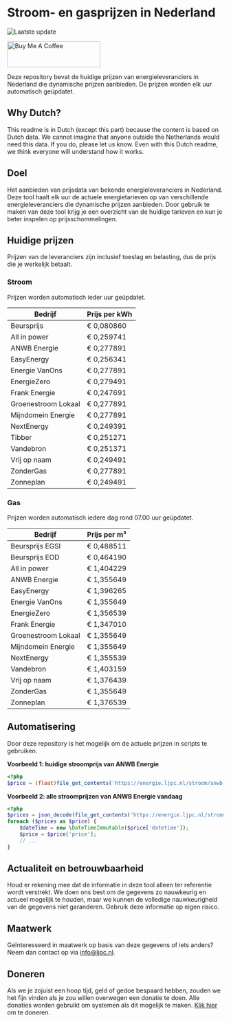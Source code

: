 # Stroom- en gasprijzen in Nederland

![Laatste update](https://img.shields.io/badge/laatste%20update-2024--12--30%2013%3A00%20CET-brightgreen)

<a href="https://www.buymeacoffee.com/Lars-" target="_blank"><img src="https://cdn.buymeacoffee.com/buttons/v2/default-orange.png" alt="Buy Me A Coffee" height="60" style="height: 60px !important;width: 217px !important;" ></a>

Deze repository bevat de huidige prijzen van energieleveranciers in Nederland die dynamische prijzen aanbieden. De prijzen worden elk uur automatisch geüpdatet.

## Why Dutch?

This readme is in Dutch (except this part) because the content is based on Dutch data. We cannot imagine that anyone outside the Netherlands would need this data. If you do, please let us know. Even with this Dutch readme, we think
everyone will understand how it works.

## Doel

Het aanbieden van prijsdata van bekende energieleveranciers in Nederland. Deze tool haalt elk uur de actuele energietarieven op van verschillende energieleveranciers die dynamische prijzen aanbieden. Door gebruik te maken van deze tool
krijg je een overzicht van de huidige tarieven en kun je beter inspelen op prijsschommelingen.

## Huidige prijzen

Prijzen van de leveranciers zijn inclusief toeslag en belasting, dus de prijs die je werkelijk betaalt.

### Stroom

Prijzen worden automatisch ieder uur geüpdatet.

 Bedrijf | Prijs per kWh 
---------|---------------
Beursprijs | € 0,080860
All in power | € 0,259741
ANWB Energie | € 0,277891
EasyEnergy | € 0,256341
Energie VanOns | € 0,277891
EnergieZero | € 0,279491
Frank Energie | € 0,247691
Groenestroom Lokaal | € 0,277891
Mijndomein Energie | € 0,277891
NextEnergy | € 0,249391
Tibber | € 0,251271
Vandebron | € 0,251371
Vrij op naam | € 0,249491
ZonderGas | € 0,277891
Zonneplan | € 0,249491


### Gas

Prijzen worden automatisch iedere dag rond 07.00 uur geüpdatet.

 Bedrijf | Prijs per m³ 
---------|--------------
Beursprijs EGSI | € 0,488511
Beursprijs EOD | € 0,464190
All in power | € 1,404229
ANWB Energie | € 1,355649
EasyEnergy | € 1,396265
Energie VanOns | € 1,355649
EnergieZero | € 1,356539
Frank Energie | € 1,347010
Groenestroom Lokaal | € 1,355649
Mijndomein Energie | € 1,355649
NextEnergy | € 1,355539
Vandebron | € 1,403159
Vrij op naam | € 1,376439
ZonderGas | € 1,355649
Zonneplan | € 1,376539


## Automatisering

Door deze repository is het mogelijk om de actuele prijzen in scripts te gebruiken.

**Voorbeeld 1: huidige stroomprijs van ANWB Energie**

```php
<?php
$price = (float)file_get_contents('https://energie.ljpc.nl/stroom/anwb-energie-nu.txt');

```

**Voorbeeld 2: alle stroomprijzen van ANWB Energie vandaag**

```php
<?php
$prices = json_decode(file_get_contents('https://energie.ljpc.nl/stroom/all-in-power-vandaag.json'),true);
foreach ($prices as $price) {
    $dateTime = new \DateTimeImmutable($price['datetime']);
    $price = $price['price'];
    // ...
}
```

## Actualiteit en betrouwbaarheid

Houd er rekening mee dat de informatie in deze tool alleen ter referentie wordt verstrekt. We doen ons best om de gegevens zo nauwkeurig en actueel mogelijk te houden, maar we kunnen de volledige nauwkeurigheid van de gegevens niet
garanderen. Gebruik deze informatie op eigen risico.

## Maatwerk

Geïnteresseerd in maatwerk op basis van deze gegevens of iets anders? Neem dan contact op
via [info@ljpc.nl](mailto:info@ljpc.nl?subject=Energie%20prijzen).

## Doneren

Als we je zojuist een hoop tijd, geld of gedoe bespaard hebben, zouden we het fijn vinden als je zou willen overwegen een
donatie te doen. Alle donaties worden gebruikt om systemen als dit mogelijk te
maken. [Klik hier](https://www.buymeacoffee.com/Lars-) om te doneren.

